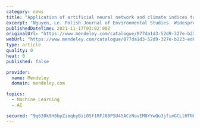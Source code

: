 ```yaml
---
category: news
title: "Application of artificial neural network and climate indices to drought forecasting in south-central Vietnam"
excerpt: "Nguyen, Le. Polish Journal of Environmental Studies. Widespread negative consequences of droughts related to climate indices in Vietnam have motivated many studies integrating those indices"
publishedDateTime: 2021-11-17T03:02:00Z
originalUrl: "https://www.mendeley.com/catalogue/077da1d3-52d9-327e-b223-ed6f1b8ddbe1/"
webUrl: "https://www.mendeley.com/catalogue/077da1d3-52d9-327e-b223-ed6f1b8ddbe1/"
type: article
quality: 0
heat: 0
published: false

provider:
  name: Mendeley
  domain: mendeley.com

topics:
  - Machine Learning
  - AI

secured: "9q630k9H6bpZieqbyBii0Sf1RFJ8BPSU45ACzNovEM8YYwQu3jfimGCLlHTN8ocAYjGv84B2cvXzOq2uC6ESy4bbX38kULHRTruLIqkYHuTCRPBHvQpcam9DVgzwJt7KQNokZ/vLoep7MslDXrs3+43PEhVu1k51NVG72CIjlC0+8sQAbYYt8wVoTJ1Xzqe1yW8aLgDhR5KQGyFeKszYHy/bQLpY4Sq+rf/Xd3dmGUgAEQFJtnEgt2YBozlnZfWJW5dS1cHxF4u5YGmG1ZejnRgUsYuJw0Bgr6Q3xGg4KOiXRcRF/WGc6KkjIDZLIF1fKCBMK08W8ZxdmDuKoStiTfMIa3IwdqOqO9bO09E9uNU=;X4rfpq3AsJAlrhgSOmHvyw=="
---
```


